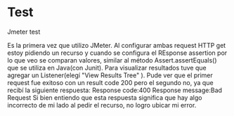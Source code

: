 # Test
Jmeter test

Es la primera vez que utilizo JMeter. Al configurar ambas request HTTP get estoy pidiendo un recurso y cuando se configura el REsponse assertion por lo que veo se comparan valores, similar al método Assert.assertEquals() que se utiliza en Java(con Junit).
Para visualizar resultados tuve que agregar un Listener(elegí "View Results Tree" ). Pude ver que el primer request fue exitoso con un result code 200 pero el segundo no, ya que recibí la siguiente respuesta: 
Response code:400
Response message:Bad Request
Si bien entiendo que esta respuesta significa que hay algo incorrecto de mi lado al pedir el recurso, no logro ubicar mi error.
